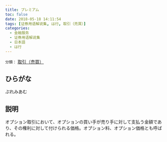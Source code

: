 ```yaml
---
title: プレミアム
toc: false
date: 2018-05-18 14:11:54
tags: [证券用语解说集, は行, 取引（売買）]
categories:
  - 金融服务
  - 证券用语解说集
  - 日本語
  - は行
---
```


`分類：` [取引（売買）](/tags/取引（売買）/)

## ひらがな

ぷれみあむ

## 説明

オプション取引において、オプションの買い手が売り手に対して支払う金額であり、その権利に対して付けられる価格。オプション料、オプション価格とも呼ばれる。
